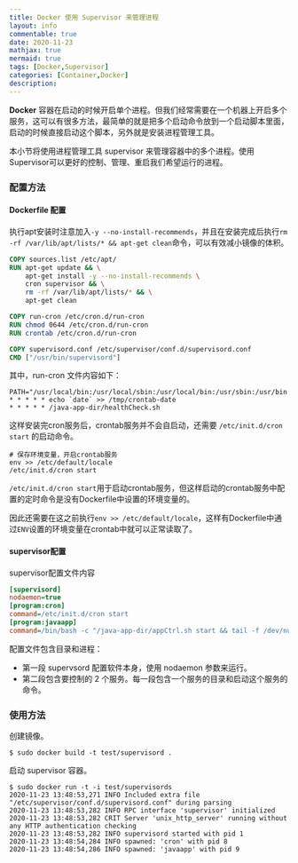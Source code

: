 ```yaml
---
title: Docker 使用 Supervisor 来管理进程
layout: info
commentable: true
date: 2020-11-23
mathjax: true
mermaid: true
tags: [Docker,Supervisor]
categories: [Container,Docker]
description: 
---
```


**Docker** 容器在启动的时候开启单个进程。但我们经常需要在一个机器上开启多个服务，这可以有很多方法，最简单的就是把多个启动命令放到一个启动脚本里面，启动的时候直接启动这个脚本，另外就是安装进程管理工具。

本小节将使用进程管理工具 supervisor 来管理容器中的多个进程。使用Supervisor可以更好的控制、管理、重启我们希望运行的进程。

<!--more-->

### 配置方法

#### Dockerfile 配置

执行apt安装时注意加入`-y --no-install-recommends`，并且在安装完成后执行`rm -rf /var/lib/apt/lists/* && apt-get clean`命令，可以有效减小镜像的体积。

```dockerfile
COPY sources.list /etc/apt/
RUN apt-get update && \
    apt-get install -y --no-install-recommends \
    cron supervisor && \
    rm -rf /var/lib/apt/lists/* && \
    apt-get clean

COPY run-cron /etc/cron.d/run-cron
RUN chmod 0644 /etc/cron.d/run-cron
RUN crontab /etc/cron.d/run-cron

COPY supervisord.conf /etc/supervisor/conf.d/supervisord.conf
CMD ["/usr/bin/supervisord"]
```

其中，run-cron 文件内容如下：

```
PATH="/usr/local/bin:/usr/local/sbin:/usr/local/bin:/usr/sbin:/usr/bin:/sbin:/bin"
* * * * * echo `date` >> /tmp/crontab-date
* * * * * /java-app-dir/healthCheck.sh

```

这样安装完cron服务后，crontab服务并不会自启动，还需要 `/etc/init.d/cron start` 的启动命令。

```
# 保存环境变量，开启crontab服务
env >> /etc/default/locale
/etc/init.d/cron start
```

`/etc/init.d/cron start`用于启动crontab服务，但这样启动的crontab服务中配置的定时命令是没有Dockerfile中设置的环境变量的。

因此还需要在这之前执行`env >> /etc/default/locale`，这样有Dockerfile中通过`ENV`设置的环境变量在crontab中就可以正常读取了。

#### supervisor配置

supervisor配置文件内容

```ini
[supervisord]
nodaemon=true
[program:cron]
command=/etc/init.d/cron start
[program:javaapp]
command=/bin/bash -c "/java-app-dir/appCtrl.sh start && tail -f /dev/null"
```

配置文件包含目录和进程：

- 第一段 supervsord 配置软件本身，使用 nodaemon 参数来运行。
- 第二段包含要控制的 2 个服务。每一段包含一个服务的目录和启动这个服务的命令。

### 使用方法

创建镜像。

```shell
$ sudo docker build -t test/supervisord .
```

启动 supervisor 容器。

```shell
$ sudo docker run -t -i test/supervisords
2020-11-23 13:48:53,271 INFO Included extra file "/etc/supervisor/conf.d/supervisord.conf" during parsing
2020-11-23 13:48:53,282 INFO RPC interface 'supervisor' initialized
2020-11-23 13:48:53,282 CRIT Server 'unix_http_server' running without any HTTP authentication checking
2020-11-23 13:48:53,282 INFO supervisord started with pid 1
2020-11-23 13:48:54,284 INFO spawned: 'cron' with pid 8
2020-11-23 13:48:54,286 INFO spawned: 'javaapp' with pid 9
```

